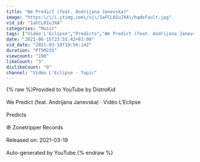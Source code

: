 ```yaml
---
title: "We Predict (feat. Andrijana Janevska)"
image: "https:\/\/i.ytimg.com\/vi\/1aFCL0IuJXA\/hqdefault.jpg"
vid_id: "1aFCL0IuJXA"
categories: "Music"
tags: ["Vidéo L'Eclipse","Predicts","We Predict (feat. Andrijana Janevska)"]
date: "2021-06-15T23:55:42+03:00"
vid_date: "2021-03-18T10:56:14Z"
duration: "PT5M23S"
viewcount: "190"
likeCount: "3"
dislikeCount: "0"
channel: "Vidéo L'Eclipse - Topic"
---
```

{% raw %}Provided to YouTube by DistroKid<br /><br />We Predict (feat. Andrijana Janevska) · Vidéo L'Eclipse<br /><br />Predicts<br /><br />℗ Zonetripper Records<br /><br />Released on: 2021-03-19<br /><br />Auto-generated by YouTube.{% endraw %}
